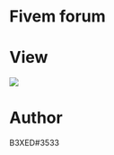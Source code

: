 # Fivem forum


# View
<img src="https://cdn.discordapp.com/attachments/670620706991767562/685813764804837398/unknown.png">


# Author
 B3XED#3533
